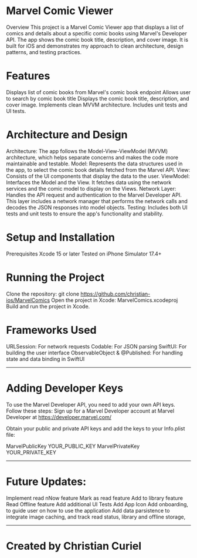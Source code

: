 # Marvel Comic Viewer
Overview
This project is a Marvel Comic Viewer app that displays a list of comics and details about a specific comic books using Marvel's Developer API. The app shows the comic book title, description, and cover image. It is built for iOS and demonstrates my approach to clean architecture, design patterns, and testing practices.

# Features
Displays list of comic books from Marvel's comic book endpoint
Allows user to search by comic book title
Displays the comic book title, description, and cover image.
Implements clean MVVM architecture.
Includes unit tests and UI tests.

# Architecture and Design
Architecture:
The app follows the Model-View-ViewModel (MVVM) architecture, which helps separate concerns and makes the code more maintainable and testable.
Model: Represents the data structures used in the app, to select the comic book details fetched from the Marvel API.
View: Consists of the UI components that display the data to the user.
ViewModel: Interfaces the Model and the View. It fetches data using the network services and the comic model to display on the Views.
Network Layer: Handles the API request and authentication to the Marvel Developer API. This layer includes a network manager that performs the network calls and decodes the JSON responses into model objects.
Testing: Includes both UI tests and unit tests to ensure the app's functionality and stability.

# Setup and Installation
Prerequisites
Xcode 15 or later
Tested on iPhone Simulator 17.4+

# Running the Project
Clone the repository:
git clone https://github.com/christian-ios/MarvelComics
Open the project in Xcode:
MarvelComics.xcodeproj
Build and run the project in Xcode.

# Frameworks Used
URLSession: For network requests
Codable: For JSON parsing
SwiftUI: For building the user interface
ObservableObject & @Published: For handling state and data binding in SwiftUI

---------------------------

# Adding Developer Keys
To use the Marvel Developer API, you need to add your own API keys. Follow these steps:
Sign up for a Marvel Developer account at Marvel Developer at https://developer.marvel.com/

Obtain your public and private API keys and add the keys to your Info.plist file:

<key>MarvelPublicKey</key>
<string>YOUR_PUBLIC_KEY</string>
<key>MarvelPrivateKey</key>
<string>YOUR_PRIVATE_KEY</string>

---------------------------

# Future Updates:
Implement read nNow feature
Mark as read feature
Add to library feature
Read Offline feature
Add additional UI Tests
Add App Icon
Add onboarding, to guide user on how to use the application
Add data parsistence to integrate image caching, and track read status, library and offline storage,

---------------------------
# Created by Christian Curiel
